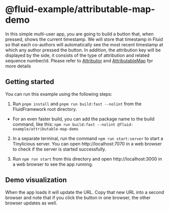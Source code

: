 # @fluid-example/attributable-map-demo

In this simple multi-user app, you are going to build a button that, when pressed, shows the current timestamp. We will store that timestamp in Fluid so that each co-authors will automatically see the most recent timestamp at which any author pressed the button. In addition, the attribution key will be displayed by the side, it consists of the type of attribution and related sequence number/id. Please refer to [Attributor](../../../packages/framework/attributor/README.md) and [AttributableMap](../../dds/attributable-map/README.md) fpr more details

## Getting started

You can run this example using the following steps:

1. Run `pnpm install` and `pnpm run build:fast --nolint` from the FluidFramework root directory.

-   For an even faster build, you can add the package name to the build command, like this: `npm run build:fast --nolint @fluid-example/attributable-map-demo`

2. In a separate terminal, run the command `npm run start:server` to start a Tinylicious server. You can open http://localhost:7070 in a web browser to check if the server is started successfully.

3. Run `npm run start` from this directory and open http://localhost:3000 in a web browser to see the app running.

## Demo visualization

When the app loads it will update the URL. Copy that new URL into a second browser and note that if you click the button in one browser, the other browser updates as well.
